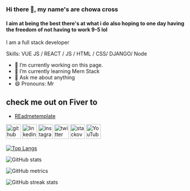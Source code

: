 ### Hi there 👋, my name's are  chowa cross
#### I aim at being the best there's at what i do also hoping to one day having the freedom of not having to work 9-5 lol

I am a full stack developer

Skills: VUE JS / REACT / JS / HTML / CSS/ DJANGO/ Node

- 🔭 I’m currently working on this page. 
- 🌱 I’m currently learning Mern Stack 
- 💬 Ask me about anything 
- 😄 Pronouns: Mr 
 ## check me out on Fiver to 
* [REadmetemplate](https://www.fiverr.com/chowacross848)


[<img src='https://cdn.jsdelivr.net/npm/simple-icons@3.0.1/icons/github.svg' alt='github' height='40'>](https://github.com/cforcross)  [<img src='https://cdn.jsdelivr.net/npm/simple-icons@3.0.1/icons/linkedin.svg' alt='linkedin' height='40'>](https://www.linkedin.com/in/chowacross/)  [<img src='https://cdn.jsdelivr.net/npm/simple-icons@3.0.1/icons/instagram.svg' alt='instagram' height='40'>](https://www.instagram.com/chowathegod/)  [<img src='https://cdn.jsdelivr.net/npm/simple-icons@3.0.1/icons/twitter.svg' alt='twitter' height='40'>](https://twitter.com/chowacross)  [<img src='https://cdn.jsdelivr.net/npm/simple-icons@3.0.1/icons/stackoverflow.svg' alt='stackoverflow' height='40'>](https://stackoverflow.com/users/chowacross)  [<img src='https://cdn.jsdelivr.net/npm/simple-icons@3.0.1/icons/youtube.svg' alt='YouTube' height='40'>](https://www.youtube.com/channel/chowacross)  


[![Top Langs](https://github-readme-stats.vercel.app/api/top-langs/?username=cforcross)](https://github.com/anuraghazra/github-readme-stats)

![GitHub stats](https://github-readme-stats.vercel.app/api?username=cforcross&show_icons=true&count_private=true)  

![GitHub metrics](https://metrics.lecoq.io/cforcross)  

![GitHub streak stats](https://github-readme-streak-stats.herokuapp.com/?user=cforcross)  



